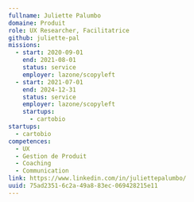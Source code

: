 ```yaml
---
fullname: Juliette Palumbo
domaine: Produit
role: UX Researcher, Facilitatrice
github: juliette-pal
missions:
  - start: 2020-09-01
    end: 2021-08-01
    status: service
    employer: lazone/scopyleft
  - start: 2021-07-01
    end: 2024-12-31
    status: service
    employer: lazone/scopyleft
    startups:
      - cartobio
startups:
  - cartobio
competences:
  - UX
  - Gestion de Produit
  - Coaching
  - Communication
link: https://www.linkedin.com/in/juliettepalumbo/
uuid: 75ad2351-6c2a-49a8-83ec-069428215e11
---
```

